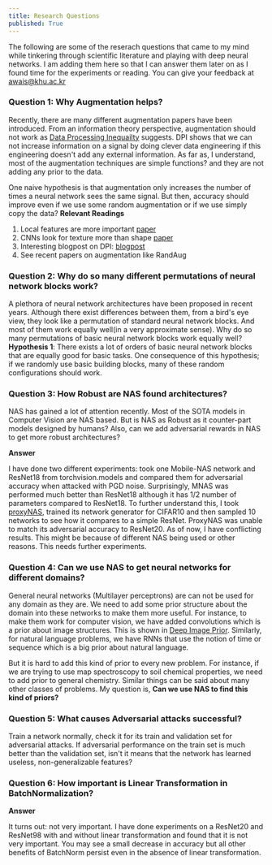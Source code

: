 ```yaml
---
title: Research Questions
published: True
---
```


The following are some of the reserach questions that came to my mind while tinkering through scientific literature and playing with deep neural networks. I am adding them here so that I can answer them later on as I found time for the experiments or reading. You can give your feedback at awais@khu.ac.kr  

### Question 1: Why Augmentation helps?
Recently, there are many different augmentation papers have been introduced. From an information theory perspective, augmentation should not work as [Data Processing Inequailty](https://en.wikipedia.org/wiki/Data_processing_inequality) suggests. DPI shows that we can not increase information on a signal by doing clever data engineering if this engineering doesn't add any external information. As far as, I understand, most of the augmentation techniques are simple functions? and they are not adding any prior to the data.

One naive hypothesis is that augmentation only increases the number of times a neural network sees the same signal. But then, accuracy should improve even if we use some random augmentation or if we use simply copy the data? 
**Relevant Readings**
1. Local features are more important [paper](https://openreview.net/forum?id=SkfMWhAqYQ) 
2. CNNs look for texture more than shape [paper](https://openreview.net/forum?id=Bygh9j09KX)
3. Interesting blogpost on DPI: [blogpost](https://medium.com/@akelleh/the-data-processing-inequality-da242b40800b)
4. See recent papers on augmentation like RandAug

### Question 2: Why do so many different permutations of neural network blocks work?
A plethora of neural network architectures have been proposed in recent years. Although there exist differences between them, from a bird's eye view, they look like a permutation of standard neural network blocks. And most of them work equally well(in a very approximate sense). Why do so many permutations of basic neural network blocks work equally well?
**Hypothesis 1**: There exists a lot of orders of basic neural network blocks that are equally good for basic tasks. One consequence of this hypothesis; if we randomly use basic building blocks, many of these random configurations should work. 

### Question 3: How Robust are NAS found architectures? 
NAS has gained a lot of attention recently. Most of the SOTA models in Computer Vision are NAS based. But is NAS as Robust as it counter-part models designed by humans? Also, can we add adversarial rewards in NAS to get more robust architectures? 

**Answer**

 I have done two different experiments: took one Mobile-NAS network and ResNet18 from torchvision.models and compared them for adversarial accuracy when attacked with PGD noise. Surprisingly, MNAS was performed much better than ResNet18 although it has 1/2 number of parameters compared to ResNet18. To further understand this, I took [proxyNAS](https://arxiv.org/abs/1802.03268), trained its network generator for CIFAR10 and then sampled 10 networks to see how it compares to a simple ResNet. ProxyNAS was unable to match its adversarial accuracy to ResNet20. As of now, I have conflicting results. This might be because of different NAS being used or other reasons. This needs further experiments. 

### Question 4: Can we use NAS to get neural networks for different domains? 
General neural networks (Multilayer perceptrons) are can not be used for any domain as they are. We need to add some prior structure about the domain into these networks to make them more useful. For instance, to make them work for computer vision, we have added convolutions which is a prior about image structures. This is shown in [Deep Image Prior](https://dmitryulyanov.github.io/deep_image_prior). Similarly, for natural language problems, we have RNNs that use the notion of time or sequence which is a big prior about natural language. 

But it is hard to add this kind of prior to every new problem. For instance, if we are trying to use map spectroscopy to soil chemical properties, we need to add prior to general chemistry. Similar things can be said about many other classes of problems. My question is, **Can we use NAS to find this kind of priors?**

### Question 5: What causes Adversarial attacks successful?
Train a network normally, check it for its train and validation set for adversarial attacks. If adversarial performance on the train set is much better than the validation set, isn't it means that the network has learned useless, non-generalizable features? 

### Question 6: How important is Linear Transformation in BatchNormalization?

**Answer**

It turns out: not very important. I have done experiments on a ResNet20 and ResNet98 with and without linear transformation and found that it is not very important. You may see a small decrease in accuracy but all other benefits of BatchNorm persist even in the absence of linear transformation. 
